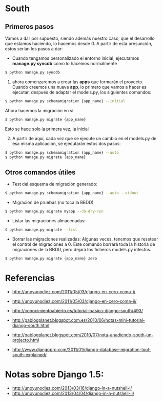 # South

## Primeros pasos
Vamos a dar por supuesto, siendo además nuestro caso, que el desarrollo que
estamos haciendo, lo hacemos desde 0. A partir de esta presunción, estos
serían los pasos a dar:

 * Cuando tengamos personalizado el entorno inicial, ejecutamos **manage.py syncdb** como lo hacemos normalmente

```sh
$ python manage.py syncdb
```


 1. ahora comenzaremos a crear las __apps__ que formarán el proyecto. Cuando creemos una nueva __app__, lo primero que vamos a hacer es ejecutar, después de adaptar el models.py, los siguientes comandos:
```sh
$ python manage.py schemamigration {app_name} --initial
```
Ahora hacemos la migración en si:
```sh
$ python manage.py migrate {app_name}
```
Esto se hace solo la primera vez, la inicial


 2. A partir de aquí, cada vez que se ejecute un cambio en el models.py de esa misma aplicación, se ejecutarán estos dos pasos:
```sh
$ python manage.py schemamigration {app_name} --auto
$ python manage.py migrate {app_name}
```

## Otros comandos útiles

 * Test del esquema de migración generado:
```sh
$ python manage.py schemamigration {app_name} --auto --stdout
```

 * Migración de pruebas (no toca la BBDD)
```sh
$ python manage.py migrate myapp --db-dry-run
```

 * Listar las migraciones almacenadas:
```sh
$ python manage.py migrate --list
```

 * Borrar las migraciones realizadas:
Algunas veces, tenemos que resetear el control de migraciones a 0. Este comando borrará toda la historia de migraciones de la BBDD, pero dejará los ficheros models.py intectos.
```sh
$ python manage.py migrate {app_name} zero
```

# Referencias
 * http://unoyunodiez.com/2011/05/03/django-en-cero-coma-i/
 * http://unoyunodiez.com/2011/05/03/django-en-cero-coma-ii/

 * http://conocimientoabierto.es/tutorial-basico-django-south/493/

 * http://pablogplanet.blogspot.com.es/2010/06/notas-mini-tutorial-django-south.html

 * http://pablogplanet.blogspot.com/2010/07/nota-anadiendo-south-un-projecto.html

 * http://www.djangopro.com/2011/01/django-database-migration-tool-south-explained/

# Notas sobre Django 1.5:
 * http://unoyunodiez.com/2013/03/16/django-in-a-nutshell-i/
 * http://unoyunodiez.com/2013/04/04/django-in-a-nutshell-ii/
